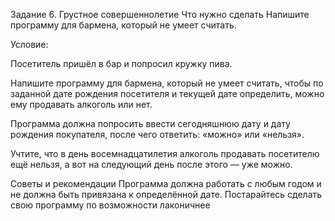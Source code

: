 Задание 6. Грустное совершеннолетие
Что нужно сделать
Напишите программу для бармена, который не умеет считать.

Условие:

Посетитель пришёл в бар и попросил кружку пива. 

Напишите программу для бармена, который не умеет считать, чтобы по заданной дате рождения посетителя и текущей дате определить, можно ему продавать алкоголь или нет. 

Программа должна попросить ввести сегодняшнюю дату и дату рождения покупателя, после чего ответить: «можно» или «нельзя».

Учтите, что в день восемнадцатилетия алкоголь продавать посетителю ещё нельзя, а вот на следующий день после этого — уже можно.

Советы и рекомендации
Программа должна работать с любым годом и не должна быть привязана к определённой дате.
Постарайтесь сделать свою программу по возможности лаконичнее

